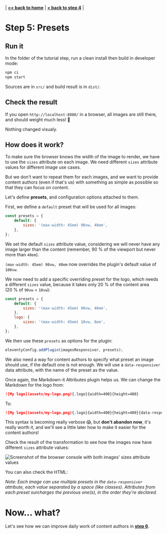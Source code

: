 | **[<< back to home](../../)** | **[< back to step 4](../04-images-dimensions/#readme)** |

# Step 5: Presets

## Run it

In the folder of the tutorial step, run a clean install then build in developer mode:

```bash
npm ci
npm start
```

Sources are in `src/` and build result is in `dist/`.

## Check the result

If you open `http://localhost:8080/` in a browser, all images are still there, and should weight much less! 💪

Nothing changed visualy.

<!-- TODO: add comparision of images/pages weights -->

## How does it work?

To make sure the browser knows the width of the image to render, we have to use the `sizes` attribute on each image. We need different `sizes` attribute values for different image use cases.

But we don't want to repeat them for each images, and we want to provide content authors (even if that's us) with something as simple as possible so that they can focus on content.

Let's define **presets**, and configuration options attached to them.

First, we define a `default` preset that will be used for all images:

```javascript
const presets = {
	default: {
		sizes: '(max-width: 45em) 90vw, 40em',
	},
};
```

We set the default `sizes` attribute value, considering we will never have any image larger than the content (remember, 90 % of the viewport but never more than `40em`).

`(max-width: 45em) 90vw, 40em` now overrides the plugin's default value of `100vw`.

We now need to add a specific overriding preset for the logo, which needs a different `sizes` value, because it takes only 20 % of the content area (20 % of `90vw` = `18vw`):

```javascript
const presets = {
	default: {
		sizes: '(max-width: 45em) 90vw, 40em',
	},
	logo: {
		sizes: '(max-width: 45em) 18vw, 8em',
	},
};
```

We then use these `presets` as options for the plugin:

```javascript
eleventyConfig.addPlugin(imagesResponsiver, presets);
```

We also need a way for content authors to specify what preset an image should use, if the default one is not enough. We will use a `data-responsiver` data attribute, with the name of the preset as the value.

Once again, the Markdown-it Attributes plugin helps us. We can change the Markdown for the logo from:

```markdown
![My logo](assets/my-logo.png){.logo}{width=400}{height=400}
```

To:

```markdown
![My logo](assets/my-logo.png){.logo}{width=400}{height=400}{data-responsiver=logo}
```

This syntax is becoming really verbose 😱, but **don't abandon now**, it's really worth it, and we'll see a little later how to make it easier for the content authors!

Check the result of the transformation to see how the images now have different `sizes` attribute values:

![Screenshot of the browser console with both images' `sizes` attribute values](screenshot-console.jpg)

You can also check the HTML:

<script src="https://gist-it.appspot.com/github/nhoizey/images-responsiver/raw/main/docs/eleventy-plugin-images-responsiver/tutorial/05-presets/dist/index.html?footer=minimal"></script>

_Note: Each image can use multiple presets in the `data-responsiver` attribute, each value separated by a space (like classes). Attributes from each preset surcharges the previous one(s), in the order they're declared._

# Now… what?

Let's see how we can improve daily work of content authors in **[step 6](../06-presets-properties/#readme)**.
